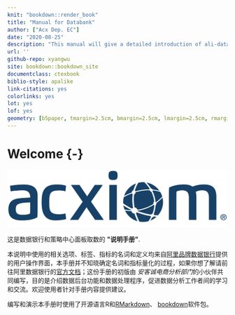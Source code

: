 ```yaml
---
knit: "bookdown::render_book"
title: "Manual for Databank"
author: ["Acx Dep. EC"]
date: "2020-08-25"
description: "This manual will give a detailed introduction of ali-databank and show you how to extract data from it."
url: ''
github-repo: xyangwu
site: bookdown::bookdown_site
documentclass: ctexbook
biblio-style: apalike
link-citations: yes
colorlinks: yes
lot: yes
lof: yes
geometry: [b5paper, tmargin=2.5cm, bmargin=2.5cm, lmargin=2.5cm, rmargin=2.5cm]
---
```


# Welcome {-} 

![](images/logo-blue.svg)<!-- -->

这是数据银行和策略中心面板取数的 __"说明手册"__. 

本说明中使用的相关选项、标签、指标的名词和定义均来自[阿里品牌数据银行](https://databank.tmall.com/)提供的用户操作界面，本手册并不知晓确定名词和指标量化的过程，如果你想了解请前往阿里数据银行的[官方文档](https://databank.tmall.com/promotion?path=ems/databankLogin/messageCenterNew&hbg=true#0_0)；这份手册的初版由 *安客诚电商分析部门*的小伙伴共同编写，目的是介绍数据后台功能和数据处理程序，促进数据分析工作者间的学习和交流。欢迎使用者针对手册内容提供建议。

编写和演示本手册时使用了开源语言R和[RMarkdown](https://rmarkdown.rstudio.com)、 [bookdown](https://bookdown.org)软件包。



